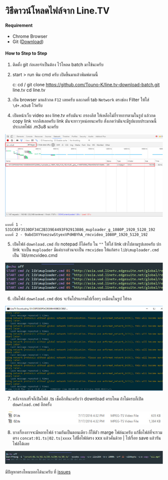 # **วิธีดาวน์โหลดไฟล์จาก Line.TV**

#### **Requirement**
- Chrome Browser
- Git ([Download](https://git-scm.com/download/win))


#### **How to Step to Step**
 1. ติดตั้ง git ก่อเลยจำเป็นต้อง ไว้โหลด batch มาใช้นะครับ
 2. start > run พิม cmd ครับ เปิดขึ้นมาแล้วพิมพ์ตามนี้
	 
	c:
	cd /
	git clone https://github.com/Touno-K/line.tv-download-batch.git line.tv
	cd line.tv
	 
 3. เปิด browser มาแล้วกด `F12` เลยครับ และกดที่ tab `Network` ตรงช่อง Filter ให้ใส่ `\d+.m3u8` ไว้ครับ
 4. เปิดหน้าเว็บ video ของ line.tv ครับมันจะ กรองลิส ให้เหลือไม่กี่รายการตามในรูป แล้วกด copy link จากลิสเลยครับ link มันจะยาวๆหน่อยนะครับ สังเกตว่ามันจะมีรูปแบบประมาณนี้ ประเภทไฟล์ .m3u8 นะครับ

![Step 1][step1]

	แบบที่ 1 - 531C05F3530DF34C2B339E4493F92913886_muploader_g_1080P_1920_5120_192
	แบบที่ 2 - 9abd3XYYoezswStyexVPdHBYhA_rmcvideo_1080P_1920_5120_192

 5. เปิดไฟล์ `download.cmd`  กับ notepad ก็ได้ครับ ใน `""`  ให้ใส่ link เข้าไปตามรูปเลยครับ ปก link จะเป็น `muploader` มีแค่บางส่วนจะเป็น `rmcvideo` ให้แก้ตรง `lib\muploader.cmd` เป็น `lib\rmcvideo.cmd

![Step 2][step2]

 6. เปิดไฟล์  `download.cmd`  dos จะรันโปรแกรมไปเรื่อยๆ เหมือนในรูป ให้รอ

![Step 3][step3]

 7. หลังจากเสร็จก็เปิดไฟล์ .ts เช็คอีกทีนะครับว่า download ครบไหม ถ้าไม่ครบก็เปิด  `download.cmd`  อีกครั้ง

![Step 4][step4]

 8. บางเรื่องอาจจะมีหลายไฟล์ รวมกันเป็นตอนเดียว ก็ใช้ตัว marge ไฟล์นะครับ แก้ชื่อไฟล์ที่จะรวมตรง `concat:01.ts|02.ts|xxxx`  ใส่ชื่อไฟล์ตรง xxx แล้วคั่นด้วย | ไปเรื่อย save แล้วรันไฟล์ได้เลย

![Step 5][step5]


มีปัญหาตรงไหนบอกได้นะครับ ที่ [issues](https://github.com/Touno-K/line.tv-download-batch/issues)


[step1]: https://raw.githubusercontent.com/Touno-K/line.tv-download-batch/master/how-to/step-1.jpg
[step2]: https://raw.githubusercontent.com/Touno-K/line.tv-download-batch/master/how-to/step-2.jpg
[step3]: https://raw.githubusercontent.com/Touno-K/line.tv-download-batch/master/how-to/step-3.jpg
[step4]: https://raw.githubusercontent.com/Touno-K/line.tv-download-batch/master/how-to/step-4.jpg
[step5]: https://raw.githubusercontent.com/Touno-K/line.tv-download-batch/master/how-to/step-5.jpg

